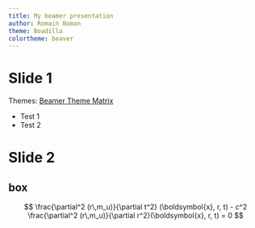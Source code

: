 ```yaml
---
title: My beamer presentation
author: Romain Boman
theme: Boadilla
colortheme: beaver
---
```


# Slide 1

Themes: [Beamer Theme Matrix](https://hartwork.org/beamer-theme-matrix/)

* Test 1
* Test 2


# Slide 2

## box

$$
\frac{\partial^2 (r\,m_u)}{\partial t^2} (\boldsymbol{x}, r, t) - c^2 \frac{\partial^2  (r\,m_u)}{\partial r^2}(\boldsymbol{x}, r, t) = 0	
$$
